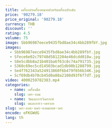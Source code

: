 ```yaml
---
title: เครื่องทําเครื่องหมายสําหรับเครื่องประดับ
price: '90279.18'
price_original: '90279.18'
currency: THB
discount: ''
rating: 4.5
volume: 75
image: Sbb96987eece9435fbd8ae34c4bb289fbY.jpg
images:
  - Sbb96987eece9435fbd8ae34c4bb289fbY.jpg
  - Sfece6e02c79748d5812204e46dcdd018w.jpg
  - S8e5cdbb8a21b401ba6f63c8c74a791735.jpg
  - S360c69ec5cd14503bcad1db98b1288799.jpg
  - Se4f762343a524913860f6b479f656b34K.jpg
  - Scf69db4b70cb45d0a88a2108d93f6f7dT.jpg
video: 4000259782383.mp4
categories:
  - name: เครื่องมือ
    slug: เคร-องม
  - name: วัดและการวิเคราะห์
    slug: ดและการว-เคราะห
slug: เคร-องท-าเคร-องหมายส-าหร
encode: oFKGWdG
lang: th
---
```

  